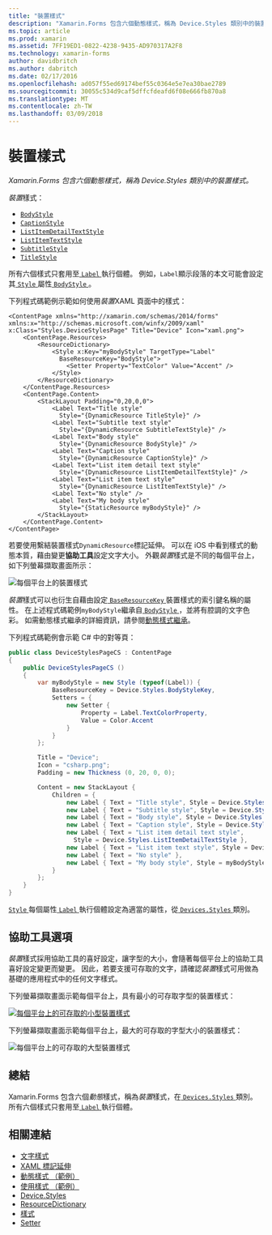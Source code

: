 ```yaml
---
title: "裝置樣式"
description: "Xamarin.Forms 包含六個動態樣式，稱為 Device.Styles 類別中的裝置樣式。"
ms.topic: article
ms.prod: xamarin
ms.assetid: 7FF19ED1-0822-4238-9435-AD970317A2F8
ms.technology: xamarin-forms
author: davidbritch
ms.author: dabritch
ms.date: 02/17/2016
ms.openlocfilehash: ad057f55ed69174bef55c0364e5e7ea30bae2789
ms.sourcegitcommit: 30055c534d9caf5dffcfdeafd6f08e666fb870a8
ms.translationtype: MT
ms.contentlocale: zh-TW
ms.lasthandoff: 03/09/2018
---
```

# <a name="device-styles"></a>裝置樣式

_Xamarin.Forms 包含六個動態樣式，稱為 Device.Styles 類別中的裝置樣式。_

*裝置*樣式：

- [`BodyStyle`](https://developer.xamarin.com/api/field/Xamarin.Forms.Device+Styles.BodyStyle/)
- [`CaptionStyle`](https://developer.xamarin.com/api/field/Xamarin.Forms.Device+Styles.CaptionStyle/)
- [`ListItemDetailTextStyle`](https://developer.xamarin.com/api/field/Xamarin.Forms.Device+Styles.ListItemDetailTextStyle/)
- [`ListItemTextStyle`](https://developer.xamarin.com/api/field/Xamarin.Forms.Device+Styles.ListItemTextStyle/)
- [`SubtitleStyle`](https://developer.xamarin.com/api/field/Xamarin.Forms.Device+Styles.SubtitleStyle/)
- [`TitleStyle`](https://developer.xamarin.com/api/field/Xamarin.Forms.Device+Styles.TitleStyle/)

所有六個樣式只套用至[ `Label` ](https://developer.xamarin.com/api/type/Xamarin.Forms.Label/)執行個體。 例如，`Label`顯示段落的本文可能會設定其[ `Style` ](https://developer.xamarin.com/api/property/Xamarin.Forms.VisualElement.Style/)屬性[ `BodyStyle` ](https://developer.xamarin.com/api/field/Xamarin.Forms.Device+Styles.BodyStyle/)。

下列程式碼範例示範如何使用*裝置*XAML 頁面中的樣式：

```xaml
<ContentPage xmlns="http://xamarin.com/schemas/2014/forms" xmlns:x="http://schemas.microsoft.com/winfx/2009/xaml" x:Class="Styles.DeviceStylesPage" Title="Device" Icon="xaml.png">
    <ContentPage.Resources>
        <ResourceDictionary>
            <Style x:Key="myBodyStyle" TargetType="Label"
              BaseResourceKey="BodyStyle">
                <Setter Property="TextColor" Value="Accent" />
            </Style>
        </ResourceDictionary>
    </ContentPage.Resources>
    <ContentPage.Content>
        <StackLayout Padding="0,20,0,0">
            <Label Text="Title style"
              Style="{DynamicResource TitleStyle}" />
            <Label Text="Subtitle text style"
              Style="{DynamicResource SubtitleTextStyle}" />
            <Label Text="Body style"
              Style="{DynamicResource BodyStyle}" />
            <Label Text="Caption style"
              Style="{DynamicResource CaptionStyle}" />
            <Label Text="List item detail text style"
              Style="{DynamicResource ListItemDetailTextStyle}" />
            <Label Text="List item text style"
              Style="{DynamicResource ListItemTextStyle}" />
            <Label Text="No style" />
            <Label Text="My body style"
              Style="{StaticResource myBodyStyle}" />
        </StackLayout>
    </ContentPage.Content>
</ContentPage>
```

若要使用繫結裝置樣式`DynamicResource`標記延伸。 可以在 iOS 中看到樣式的動態本質，藉由變更**協助工具**設定文字大小。 外觀*裝置*樣式是不同的每個平台上，如下列螢幕擷取畫面所示：

![](device-images/device-styles.png "每個平台上的裝置樣式")

*裝置*樣式可以也衍生自藉由設定[ `BaseResourceKey` ](https://developer.xamarin.com/api/property/Xamarin.Forms.Style.BaseResourceKey/)裝置樣式的索引鍵名稱的屬性。 在上述程式碼範例`myBodyStyle`繼承自[ `BodyStyle` ](https://developer.xamarin.com/api/field/Xamarin.Forms.Device+Styles.BodyStyle/) ，並將有腔調的文字色彩。 如需動態樣式繼承的詳細資訊，請參閱[動態樣式繼承](~/xamarin-forms/user-interface/styles/dynamic.md#dynamic-style-inheritance)。

下列程式碼範例會示範 C# 中的對等頁：

```csharp
public class DeviceStylesPageCS : ContentPage
{
    public DeviceStylesPageCS ()
    {
        var myBodyStyle = new Style (typeof(Label)) {
            BaseResourceKey = Device.Styles.BodyStyleKey,
            Setters = {
                new Setter {
                    Property = Label.TextColorProperty,
                    Value = Color.Accent
                }
            }
        };

        Title = "Device";
        Icon = "csharp.png";
        Padding = new Thickness (0, 20, 0, 0);

        Content = new StackLayout {
            Children = {
                new Label { Text = "Title style", Style = Device.Styles.TitleStyle },
                new Label { Text = "Subtitle style", Style = Device.Styles.SubtitleStyle },
                new Label { Text = "Body style", Style = Device.Styles.BodyStyle },
                new Label { Text = "Caption style", Style = Device.Styles.CaptionStyle },
                new Label { Text = "List item detail text style",
                  Style = Device.Styles.ListItemDetailTextStyle },
                new Label { Text = "List item text style", Style = Device.Styles.ListItemTextStyle },
                new Label { Text = "No style" },
                new Label { Text = "My body style", Style = myBodyStyle }
            }
        };
    }
}
```

[ `Style` ](https://developer.xamarin.com/api/property/Xamarin.Forms.VisualElement.Style/)每個屬性[ `Label` ](https://developer.xamarin.com/api/type/Xamarin.Forms.Label/)執行個體設定為適當的屬性，從[ `Devices.Styles` ](https://developer.xamarin.com/api/type/Xamarin.Forms.Device+Styles/)類別。

## <a name="accessibility"></a>協助工具選項

*裝置*樣式採用協助工具的喜好設定，讓字型的大小，會隨著每個平台上的協助工具喜好設定變更而變更。 因此，若要支援可存取的文字，請確認*裝置*樣式可用做為基礎的應用程式中的任何文字樣式。

下列螢幕擷取畫面示範每個平台上，具有最小的可存取字型的裝置樣式：

[![](device-images/minimum-size.png "每個平台上的可存取的小型裝置樣式")](device-images/minimum-size-large.png#lightbox "每個平台上的可存取的小型裝置樣式")

下列螢幕擷取畫面示範每個平台上，最大的可存取的字型大小的裝置樣式：

![](device-images/maximum-size.png "每個平台上的可存取的大型裝置樣式")

## <a name="summary"></a>總結

Xamarin.Forms 包含六個*動態*樣式，稱為*裝置*樣式，在[ `Devices.Styles` ](https://developer.xamarin.com/api/type/Xamarin.Forms.Device+Styles/)類別。 所有六個樣式只套用至[ `Label` ](https://developer.xamarin.com/api/type/Xamarin.Forms.Label/)執行個體。


## <a name="related-links"></a>相關連結

- [文字樣式](~/xamarin-forms/user-interface/text/styles.md)
- [XAML 標記延伸](~/xamarin-forms/xaml/xaml-basics/xaml-markup-extensions.md)
- [動態樣式 （範例）](https://developer.xamarin.com/samples/xamarin-forms/UserInterface/Styles/DynamicStyles/)
- [使用樣式 （範例）](https://developer.xamarin.com/samples/xamarin-forms/WorkingWithStyles/)
- [Device.Styles](https://developer.xamarin.com/api/type/Xamarin.Forms.Device+Styles/)
- [ResourceDictionary](https://developer.xamarin.com/api/type/Xamarin.Forms.ResourceDictionary/)
- [樣式](https://developer.xamarin.com/api/type/Xamarin.Forms.Style/)
- [Setter](https://developer.xamarin.com/api/type/Xamarin.Forms.Setter/)
